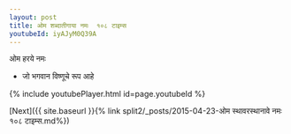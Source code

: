 ```yaml
---
layout: post
title: ओम शब्दातीगाया नमः  १०८ टाइम्स
youtubeId: iyAJyM0Q39A
---
```

 
 
 ओम हरये नमः  
 
 -  जो भगवान विष्णूचे रूप आहे 
 
  
 
  
 
 
 
 
 
 


{% include youtubePlayer.html id=page.youtubeId %}
 
[Next]({{ site.baseurl }}{% link  split2/_posts/2015-04-23-ओम स्थावरस्थानावे नमः १०८ टाइम्स.md%})
 
